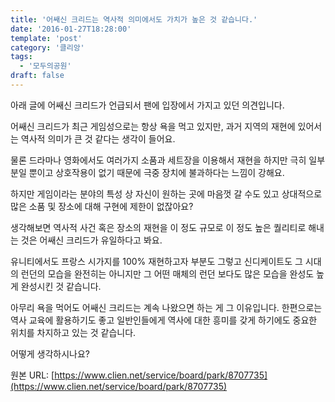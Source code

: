 ```yaml
---
title: '어쌔신 크리드는 역사적 의미에서도 가치가 높은 것 같습니다.'
date: '2016-01-27T18:28:00'
template: 'post'
category: '클리앙'
tags: 
  - '모두의공원'
draft: false
---
```


아래 글에 어쌔신 크리드가 언급되서 팬에 입장에서 가지고 있던 의견입니다.  
  
어쌔신 크리드가 최근 게임성으로는 항상 욕을 먹고 있지만, 과거 지역의 재현에 있어서는 역사적 의미가 큰 것 같다는 생각이 들어요.  
  
물론 드라마나 영화에서도 여러가지 소품과 세트장을 이용해서 재현을 하지만 극히 일부분일 뿐이고 상호작용이 없기 때문에 극중 장치에 불과하다는 느낌이 강해요.  
  
하지만 게임이라는 분야의 특성 상 자신이 원하는 곳에 마음껏 갈 수도 있고 상대적으로 많은 소품 및 장소에 대해 구현에 제한이 없잖아요?  
  
생각해보면 역사적 사건 혹은 장소의 재현을 이 정도 규모로 이 정도 높은 퀄리티로 해내는 것은 어쌔신 크리드가 유일하다고 봐요.  
  
유니티에서도 프랑스 시가지를 100% 재현하고자 부분도 그렇고 신디케이트도 그 시대의 런던의 모습을 완전히는 아니지만 그 어떤 매체의 런던 보다도 많은 모습을 완성도 높게 완성시킨 것 같습니다.  
  
아무리 욕을 먹어도 어쌔신 크리드는 계속 나왔으면 하는 게 그 이유입니다. 한편으로는 역사 교육에 활용하기도 좋고 일반인들에게 역사에 대한 흥미를 갖게 하기에도 중요한 위치를 차지하고 있는 것 같습니다.  
  
어떻게 생각하시나요?

원본 URL: [https://www.clien.net/service/board/park/8707735](https://www.clien.net/service/board/park/8707735)